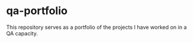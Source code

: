 # qa-portfolio

This repository serves as a portfolio of the projects I have worked on in a QA capacity.
